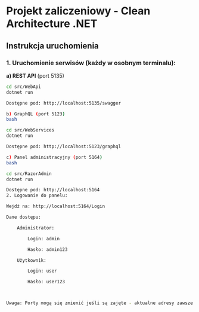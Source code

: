﻿# Projekt zaliczeniowy - Clean Architecture .NET

## Instrukcja uruchomienia

### 1. Uruchomienie serwisów (każdy w osobnym terminalu):

**a) REST API** (port 5135)
```bash
cd src/WebApi
dotnet run

Dostępne pod: http://localhost:5135/swagger

b) GraphQL (port 5123)
bash

cd src/WebServices
dotnet run

Dostępne pod: http://localhost:5123/graphql

c) Panel administracyjny (port 5164)
bash

cd src/RazorAdmin
dotnet run

Dostępne pod: http://localhost:5164
2. Logowanie do panelu:

Wejdź na: http://localhost:5164/Login

Dane dostępu:

    Administrator:

        Login: admin

        Hasło: admin123

    Użytkownik:

        Login: user

        Hasło: user123



Uwaga: Porty mogą się zmienić jeśli są zajęte - aktualne adresy zawsze pojawiają się w konsoli po uruchomieniu dotnet run.